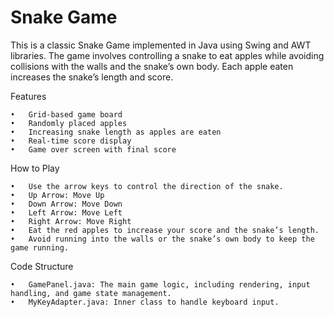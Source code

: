 # Snake Game

This is a classic Snake Game implemented in Java using Swing and AWT libraries. The game involves controlling a snake to eat apples while avoiding collisions with the walls and the snake’s own body. Each apple eaten increases the snake’s length and score.

Features

	•	Grid-based game board
	•	Randomly placed apples
	•	Increasing snake length as apples are eaten
	•	Real-time score display
	•	Game over screen with final score

How to Play

	•	Use the arrow keys to control the direction of the snake.
	•	Up Arrow: Move Up
	•	Down Arrow: Move Down
	•	Left Arrow: Move Left
	•	Right Arrow: Move Right
	•	Eat the red apples to increase your score and the snake’s length.
	•	Avoid running into the walls or the snake’s own body to keep the game running.

 Code Structure

	•	GamePanel.java: The main game logic, including rendering, input handling, and game state management.
	•	MyKeyAdapter.java: Inner class to handle keyboard input.

